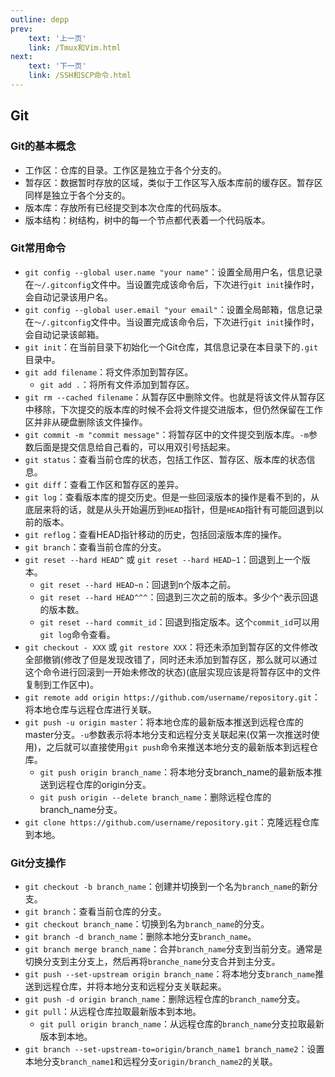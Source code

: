 ```yaml
---
outline: depp
prev: 
    text: '上一页'
    link: /Tmux和Vim.html
next:
    text: '下一页'
    link: /SSH和SCP命令.html
---
```


## Git

### Git的基本概念

- 工作区：仓库的目录。工作区是独立于各个分支的。
- 暂存区：数据暂时存放的区域，类似于工作区写入版本库前的缓存区。暂存区同样是独立于各个分支的。
- 版本库：存放所有已经提交到本次仓库的代码版本。
- 版本结构：树结构，树中的每一个节点都代表着一个代码版本。

### Git常用命令

- `git config --global user.name "your name"`：设置全局用户名，信息记录在`～/.gitconfig`文件中。当设置完成该命令后，下次进行`git init`操作时，会自动记录该用户名。
- `git config --global user.email "your email"`：设置全局邮箱，信息记录在`～/.gitconfig`文件中。当设置完成该命令后，下次进行`git init`操作时，会自动记录该邮箱。
- `git init`：在当前目录下初始化一个Git仓库，其信息记录在本目录下的`.git`目录中。
- `git add filename`：将文件添加到暂存区。
    - `git add .`：将所有文件添加到暂存区。
- `git rm --cached filename`：从暂存区中删除文件。也就是将该文件从暂存区中移除，下次提交的版本库的时候不会将文件提交进版本，但仍然保留在工作区并非从硬盘删除该文件操作。
- `git commit -m "commit message"`：将暂存区中的文件提交到版本库。`-m`参数后面是提交信息给自己看的，可以用双引号括起来。
- `git status`：查看当前仓库的状态，包括工作区、暂存区、版本库的状态信息。
- `git diff`：查看工作区和暂存区的差异。
- `git log`：查看版本库的提交历史。但是一些回滚版本的操作是看不到的，从底层来将的话，就是从头开始遍历到`HEAD`指针，但是`HEAD`指针有可能回退到以前的版本。
- `git reflog`：查看HEAD指针移动的历史，包括回滚版本库的操作。
- `git branch`：查看当前仓库的分支。
- `git reset --hard HEAD^` 或 `git reset --hard HEAD~1`：回退到上一个版本。
    - `git reset --hard HEAD~n`：回退到n个版本之前。
    - `git reset --hard HEAD^^^`：回退到三次之前的版本。多少个`^`表示回退的版本数。
    - `git reset --hard commit_id`：回退到指定版本。这个`commit_id`可以用`git log`命令查看。
- `git checkout - XXX` 或 `git restore XXX`：将还未添加到暂存区的文件修改全部撤销(修改了但是发现改错了，同时还未添加到暂存区，那么就可以通过这个命令进行回滚到一开始未修改的状态)(底层实现应该是将暂存区中的文件复制到工作区中)。
- `git remote add origin https://github.com/username/repository.git`：将本地仓库与远程仓库进行关联。
- `git push -u origin master`：将本地仓库的最新版本推送到远程仓库的master分支。`-u`参数表示将本地分支和远程分支关联起来(仅第一次推送时使用)，之后就可以直接使用`git push`命令来推送本地分支的最新版本到远程仓库。
    - `git push origin branch_name`：将本地分支branch_name的最新版本推送到远程仓库的origin分支。
    - `git push origin --delete branch_name`：删除远程仓库的branch_name分支。
- `git clone https://github.com/username/repository.git`：克隆远程仓库到本地。

### Git分支操作

- `git checkout -b branch_name`：创建并切换到一个名为`branch_name`的新分支。
- `git branch`：查看当前仓库的分支。
- `git checkout branch_name`：切换到名为`branch_name`的分支。
- `git branch -d branch_name`：删除本地分支`branch_name`。
- `git branch merge branch_name`：合并`branch_name`分支到当前分支。通常是切换分支到主分支上，然后再将`branche_name`分支合并到主分支。
- `git push --set-upstream origin branch_name`：将本地分支`branch_name`推送到远程仓库，并将本地分支和远程分支关联起来。
- `git push -d origin branch_name`：删除远程仓库的`branch_name`分支。
- `git pull`：从远程仓库拉取最新版本到本地。
    - `git pull origin branch_name`：从远程仓库的`branch_name`分支拉取最新版本到本地。
- `git branch --set-upstream-to=origin/branch_name1 branch_name2`：设置本地分支`branch_name1`和远程分支`origin/branch_name2`的关联。

